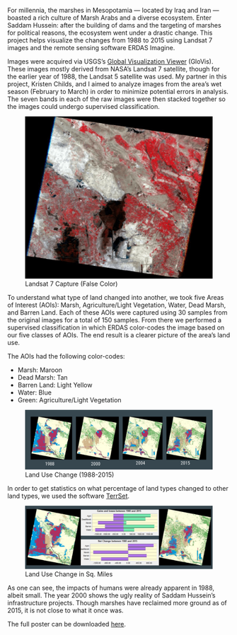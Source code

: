 For millennia, the marshes in Mesopotamia — located by Iraq and Iran — boasted a rich culture of Marsh Arabs and a diverse ecosystem. Enter Saddam Hussein: after the building of dams and the targeting of marshes for political reasons, the ecosystem went under a drastic change. This project helps visualize the changes from 1988 to 2015 using Landsat 7 images and the remote sensing software ERDAS Imagine.

Images were acquired via USGS’s [Global Visualization Viewer](https://glovis.usgs.gov/) (GloVis). These images mostly derived from NASA’s Landsat 7 satellite, though for the earlier year of 1988, the Landsat 5 satellite was used. My partner in this project, Kristen Childs, and I aimed to analyze images from the area’s wet season (February to March) in order to minimize potential errors in analysis. The seven bands in each of the raw images were then stacked together so the images could undergo supervised classification.

<figure>
  <img src="/assets/img/mesopotamia/false-color.png" alt="False color image of mesopotamian region"/>
  <figcaption>Landsat 7 Capture (False Color)</figcaption>
</figure>


To understand what type of land changed into another, we took five Areas of Interest (AOIs): Marsh, Agriculture/Light Vegetation, Water, Dead Marsh, and Barren Land. Each of these AOIs were captured using 30 samples from the original images for a total of 150 samples. From there we performed a supervised classification in which ERDAS color-codes the image based on our five classes of AOIs. The end result is a clearer picture of the area’s land use.

The AOIs had the following color-codes:
- Marsh: Maroon
- Dead Marsh: Tan
- Barren Land: Light Yellow
- Water: Blue
- Green: Agriculture/Light Vegetation

<figure>
  <img src="/assets/img/mesopotamia/change.png" alt="Satellite images showing land use change from 1988-2015"/>
  <figcaption>Land Use Change (1988-2015)</figcaption>
</figure>

In order to get statistics on what percentage of land types changed to other land types, we used the software [TerrSet](https://clarklabs.org/terrset/).

<figure>
  <img src="/assets/img/mesopotamia/analysis.png" alt="Land use change graph"/>
  <figcaption>Land Use Change in Sq. Miles</figcaption>
</figure>

As one can see, the impacts of humans were already apparent in 1988, albeit small. The year 2000 shows the ugly reality of Saddam Hussein’s infrastructure projects. Though marshes have reclaimed more ground as of 2015, it is not close to what it once was.

The full poster can be downloaded [here](https://freestok.github.io/img/childs_freestone_marshes.pdf).